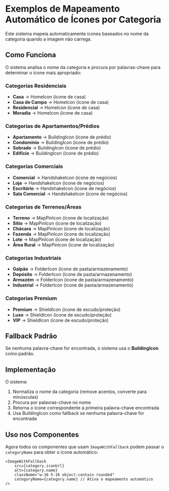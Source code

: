 # Exemplos de Mapeamento Automático de Ícones por Categoria

Este sistema mapeia automaticamente ícones baseados no nome da categoria quando a imagem não carrega.

## Como Funciona

O sistema analisa o nome da categoria e procura por palavras-chave para determinar o ícone mais apropriado:

### Categorias Residenciais
- **Casa** → HomeIcon (ícone de casa)
- **Casa de Campo** → HomeIcon (ícone de casa)
- **Residencial** → HomeIcon (ícone de casa)
- **Moradia** → HomeIcon (ícone de casa)

### Categorias de Apartamentos/Prédios
- **Apartamento** → BuildingIcon (ícone de prédio)
- **Condomínio** → BuildingIcon (ícone de prédio)
- **Sobrado** → BuildingIcon (ícone de prédio)
- **Edifício** → BuildingIcon (ícone de prédio)

### Categorias Comerciais
- **Comercial** → HandshakeIcon (ícone de negócios)
- **Loja** → HandshakeIcon (ícone de negócios)
- **Escritório** → HandshakeIcon (ícone de negócios)
- **Sala Comercial** → HandshakeIcon (ícone de negócios)

### Categorias de Terrenos/Áreas
- **Terreno** → MapPinIcon (ícone de localização)
- **Sítio** → MapPinIcon (ícone de localização)
- **Chácara** → MapPinIcon (ícone de localização)
- **Fazenda** → MapPinIcon (ícone de localização)
- **Lote** → MapPinIcon (ícone de localização)
- **Área Rural** → MapPinIcon (ícone de localização)

### Categorias Industriais
- **Galpão** → FolderIcon (ícone de pasta/armazenamento)
- **Depósito** → FolderIcon (ícone de pasta/armazenamento)
- **Armazém** → FolderIcon (ícone de pasta/armazenamento)
- **Industrial** → FolderIcon (ícone de pasta/armazenamento)

### Categorias Premium
- **Premium** → ShieldIcon (ícone de escudo/proteção)
- **Luxo** → ShieldIcon (ícone de escudo/proteção)
- **VIP** → ShieldIcon (ícone de escudo/proteção)

## Fallback Padrão

Se nenhuma palavra-chave for encontrada, o sistema usa o **BuildingIcon** como padrão.

## Implementação

O sistema:
1. Normaliza o nome da categoria (remove acentos, converte para minúsculas)
2. Procura por palavras-chave no nome
3. Retorna o ícone correspondente à primeira palavra-chave encontrada
4. Usa BuildingIcon como fallback se nenhuma palavra-chave for encontrada

## Uso nos Componentes

Agora todos os componentes que usam `ImageWithFallback` podem passar o `categoryName` para obter o ícone automático:

```tsx
<ImageWithFallback 
    src={category.iconUrl} 
    alt={category.name} 
    className="w-16 h-16 object-contain rounded" 
    categoryName={category.name} // Ativa o mapeamento automático
/>
```